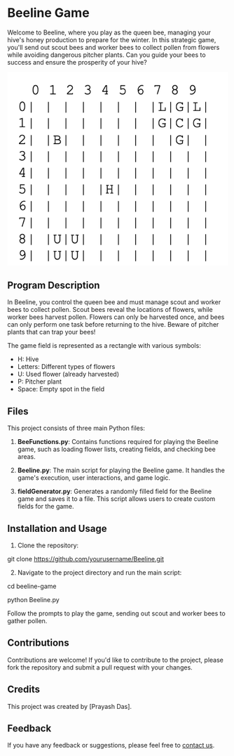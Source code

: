 # Beeline Game

Welcome to Beeline, where you play as the queen bee, managing your hive's honey production to prepare for the winter. In this strategic game, you'll send out scout bees and worker bees to collect pollen from flowers while avoiding dangerous pitcher plants. Can you guide your bees to success and ensure the prosperity of your hive?

![Beeline Game](Grid.png)

## Program Description

In Beeline, you control the queen bee and must manage scout and worker bees to collect pollen. Scout bees reveal the locations of flowers, while worker bees harvest pollen. Flowers can only be harvested once, and bees can only perform one task before returning to the hive. Beware of pitcher plants that can trap your bees!

The game field is represented as a rectangle with various symbols:
- H: Hive
- Letters: Different types of flowers
- U: Used flower (already harvested)
- P: Pitcher plant
- Space: Empty spot in the field

## Files

This project consists of three main Python files:

1. **BeeFunctions.py**: Contains functions required for playing the Beeline game, such as loading flower lists, creating fields, and checking bee areas.

2. **Beeline.py**: The main script for playing the Beeline game. It handles the game's execution, user interactions, and game logic.

3. **fieldGenerator.py**: Generates a randomly filled field for the Beeline game and saves it to a file. This script allows users to create custom fields for the game.

## Installation and Usage

1. Clone the repository:

git clone https://github.com/yourusername/Beeline.git


2. Navigate to the project directory and run the main script:

cd beeline-game

python Beeline.py


Follow the prompts to play the game, sending out scout and worker bees to gather pollen.

## Contributions

Contributions are welcome! If you'd like to contribute to the project, please fork the repository and submit a pull request with your changes.

## Credits

This project was created by [Prayash Das].

## Feedback

If you have any feedback or suggestions, please feel free to [contact us](mailto:dasprayash07@gmail.com).

